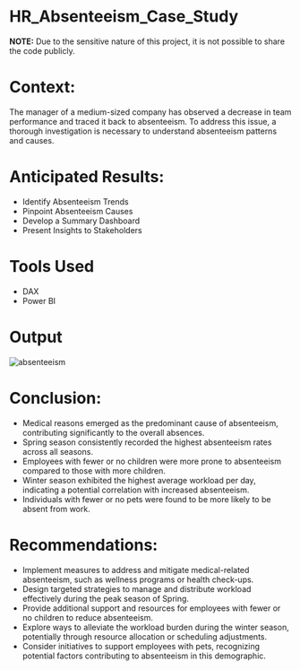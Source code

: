 # HR_Absenteeism_Case_Study
**NOTE:** Due to the sensitive nature of this project, it is not possible to share the code publicly.

# Context:
The manager of a medium-sized company has observed a decrease in team performance and traced it back to absenteeism. To address this issue, a thorough investigation is necessary to understand absenteeism patterns and causes.

# Anticipated Results:
- Identify Absenteeism Trends
- Pinpoint Absenteeism Causes
- Develop a Summary Dashboard
- Present Insights to Stakeholders

# Tools Used
- DAX
- Power BI

# Output
![absenteeism](https://github.com/OsinachiEzemba/HR_Absenteeism_Case_Study/assets/127313959/77873a23-c7ea-4866-9ba6-810f4cbcc415)

# Conclusion:
- Medical reasons emerged as the predominant cause of absenteeism, contributing significantly to the overall absences.
- Spring season consistently recorded the highest absenteeism rates across all seasons.
- Employees with fewer or no children were more prone to absenteeism compared to those with more children.
- Winter season exhibited the highest average workload per day, indicating a potential correlation with increased absenteeism.
- Individuals with fewer or no pets were found to be more likely to be absent from work.

# Recommendations:
- Implement measures to address and mitigate medical-related absenteeism, such as wellness programs or health check-ups.
- Design targeted strategies to manage and distribute workload effectively during the peak season of Spring.
- Provide additional support and resources for employees with fewer or no children to reduce absenteeism.
- Explore ways to alleviate the workload burden during the winter season, potentially through resource allocation or scheduling adjustments.
- Consider initiatives to support employees with pets, recognizing potential factors contributing to absenteeism in this demographic.

  








